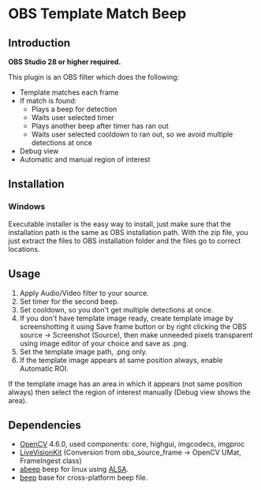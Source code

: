 # OBS Template Match Beep
## Introduction
**OBS Studio 28 or higher required.**

This plugin is an OBS filter which does the following:
- Template matches each frame
- If match is found:
    - Plays a beep for detection
    - Waits user selected timer
    - Plays another beep after timer has ran out
    - Waits user selected cooldown to ran out, so we avoid multiple detections at once
- Debug view
- Automatic and manual region of interest

## Installation

### Windows
Executable installer is the easy way to install, just make sure that the installation path is the same as OBS installation path. With the zip file, you just extract the files to OBS installation folder and the files go to correct locations.

## Usage
1. Apply Audio/Video filter to your source.
2. Set timer for the second beep.
3. Set cooldown, so you don't get multiple detections at once.
4. If you don't have template image ready, create template image by screenshotting it using Save frame button or by right clicking the OBS source -> Screenshot (Source), then make unneeded pixels transparent using image editor of your choice and save as .png.
5. Set the template image path, .png only.
6. If the template image appears at same position always, enable Automatic ROI.

If the template image has an area in which it appears (not same position always) then select the region of interest manually (Debug view shows the area).

## Dependencies
- [OpenCV](https://github.com/opencv/opencv) 4.6.0, used components: core, highgui, imgcodecs, imgproc
- [LiveVisionKit](https://github.com/Crowsinc/LiveVisionKit) (Conversion from obs_source_frame -> OpenCV UMat, FrameIngest class)
- [abeep](https://github.com/Hawk777/abeep) beep for linux using [ALSA](https://github.com/alsa-project).
- [beep](https://github.com/zserge/beep) base for cross-platform beep file.